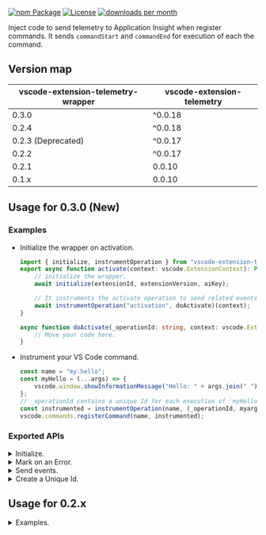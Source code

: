[![npm Package](https://img.shields.io/npm/v/vscode-extension-telemetry-wrapper.svg)](https://www.npmjs.org/package/vscode-extension-telemetry-wrapper)
[![License](https://img.shields.io/npm/l/express.svg)](https://github.com/eskibear/vscode-extension-telemetry-wrapper/blob/master/LICENSE)
[![downloads per month](https://img.shields.io/npm/dm/vscode-extension-telemetry-wrapper.svg)](https://www.npmjs.org/package/vscode-extension-telemetry-wrapper)

Inject code to send telemetry to Application Insight when register commands.
It sends `commandStart` and `commandEnd` for execution of each the command.

## Version map
|vscode-extension-telemetry-wrapper|vscode-extension-telemetry| 
|---|---|
|0.3.0|^0.0.18|
|0.2.4|^0.0.18|
|0.2.3 (Deprecated)|^0.0.17|
|0.2.2|^0.0.17|
|0.2.1|0.0.10|
|0.1.x|0.0.10|


## Usage for 0.3.0 (New)
### Examples
- Initialize the wrapper on activation.
    ```ts
    import { initialize, instrumentOperation } from "vscode-extension-telemetry-wrapper";
    export async function activate(context: vscode.ExtensionContext): Promise<void> {
        // initialize the wrapper.
        await initialize(extensionId, extensionVersion, aiKey);

        // It instruments the activate operation to send related events.
        await instrumentOperation("activation", doActivate)(context);
    }

    async function doActivate(_operationId: string, context: vscode.ExtensionContext): Promise<void> {
        // Move your code here.
    }
    ```

- Instrument your VS Code command.
    ```ts
    const name = "my.hello";
    const myHello = (...args) => {
        vscode.window.showInformationMessage("Hello: " + args.join(" "));
    };
    // _operationId contains a unique Id for each execution of `myHello`, in case you want to access it.
    const instrumented = instrumentOperation(name, (_operationId, myargs) => myHello(myargs));
    vscode.commands.registerCommand(name, instrumented);
    ```

### Exported APIs

<details><summary>Initialize.</summary>

```typescript
/**
 * Initialize TelemetryReporter by parsing attributes from a JSON file.
 * It reads these attributes: publisher, name, version, aiKey.
 * @param jsonFilepath absolute path of a JSON file.
 */
function initializeFromJsonFile(jsonFilepath: string, _debug?: boolean): Promise<void>;

/**
 * Initialize TelemetryReporter from given attributes.
 * @param extensionId Identifier of the extension, used as prefix of EventName in telemetry data.
 * @param version Version of the extension.
 * @param aiKey Key of Application Insights.
 */
function initialize(extensionId: string, version: string, aiKey: string, _debug?: boolean): void;
```
</details>

<details><summary>Mark on an Error.</summary>

```typescript
/**
 * Mark an Error instance as a user error.
 */
function setUserError(err: Error): void;

/**
 * Set custom error code or an Error instance.
 * @param errorCode A custom error code.
 */
function setErrorCode(err: Error, errorCode: number): void;
```
* Instrument an operation.
```typescript
/**
 * Instrument callback for a command to auto send OPEARTION_START, OPERATION_END, ERROR telemetry.
 * @param operationName For extension activation, use "activation", for VS Code commands, use command name.
 * @param cb The callback function with a unique Id passed by its 1st parameter.
 * @returns The instrumented callback.
 */
function instrumentOperation(operationName: string, cb: (_operationId: string, ...args: any[]) => any): (...args: any[]) => any;
```
</details>

<details><summary>Send events.</summary>

```ts
/**
 * Send OPERATION_START event.
 * @param operationId Unique id of the operation.
 * @param operationName Name of the operation.
 */
function sendOperationStart(operationId: string, operationName: string): void;

/**
 * Send OPERATION_END event.
 * @param operationId Unique id of the operation.
 * @param operationName Name of the operation.
 * @param duration Time elapsed for the operation, in milliseconds.
 * @param err An optional Error instance if occurs during the operation.
 */
function sendOperationEnd(operationId: string, operationName: string, duration: number, err?: Error): void;

/**
 * Send an ERROR event.
 * @param err An Error instance.
 */
export declare function sendError(err: Error): void;

/**
 * Send an ERROR event during an operation, carrying id and name of the oepration.
 * @param operationId Unique id of the operation.
 * @param operationName Name of the operation.
 * @param err An Error instance containing details.
 */
function sendOperationalError(operationId: string, operationName: string, err: Error): void;
```
</details>

<details><summary>Create a Unique Id.</summary>

```ts
/**
 * Create a UUID string using uuid.v4().
 */
function createUuid(): string;
```
</details>

## Usage for 0.2.x
<details>
<summary>Examples.</summary>

```
import { TelemetryWrapper } from "vscode-extension-telemetry-wrapper";

// initialize with specific parameters
TelemetryWrapper.initilize(publisher, extensionName, version, aiKey);

// or directly from Json file, e.g. package.json
TelemetryWrapper.initilizeFromJsonFile(context.asAbsolutePath("./package.json"));
```

For compatibility, the legacy `TelemetryReporter` can be accessed by `TelemetryWrapper.getReporter()`.


### Previous without wrapper

```
export function activate(context: vscode.ExtensionContext): void {

    vscode.commands.registerCommand("commandName", 
        (args: any[]): void => {
            // TODO
        }
    );

}
```

### Now

**Basic usage**

```
export function activate(context: vscode.ExtensionContext): void {

    TelemetryWrapper.registerCommand("commandName",
        (args: any[]): void => {
            // TODO
        }
    );

}
```

**Send custom usage data during the session**
```
export function activate(context: vscode.ExtensionContext): void {

    TelemetryWrapper.registerCommand("commandName",
        (args: any[]): void => {
            // TODO: initialize
            TelemetryWrapper.sendTelemetryEvent(“initializeDone”);
            // TODO: pre tasks
            TelemetryWrapper.sendTelemetryEvent("preTasksDone");
            // TODO: final tasks
        }
    );

}
```

Result:

* publisher.extension/commandStart      {sessionId: xxx}
* publisher.extension/initilizeDone     {sessionId: xxx}
* publisher.extension/preTasksDone      {sessionId: xxx}
* publisher.extension/commandEnd        {sessionId: xxx, exitCode: 0}


**Send custom usage data with different log level**
```
export function activate(context: vscode.ExtensionContext): void {

    TelemetryWrapper.registerCommand("commandName",
        (args: any[]): void => {
            // TODO: initialize
            TelemetryWrapper.info(“initializeDone”);
            // TODO: pre tasks with error
            TelemetryWrapper.error("preTasksNotDone");
            // TODO: final tasks
        }
    );
}
```
Result:

* publisher.extension/commandStart      {sessionId: xxx}
* publisher.extension/info              {message: "initilizeDone", logLevel: 400, sessionId: xxx}
* publisher.extension/error             {message: "preTasksDone", logLevel: 200, sessionId: xxx}
* publisher.extension/commandEnd        {sessionId: xxx, exitCode: 1}


**Inject customized properties into the a session**
```
export function activate(context: vscode.ExtensionContext): void {

    TelemetryWrapper.registerCommand("commandName",
        (args: any[]): void => {
            const t = TelemetryWrapper.currentSession();
            t.extraProperties.finishedSteps = [];
            // TODO: initialize
            t.extraProperties.finishedSteps.push("initialize");
            // TODO: pre tasks
            t.extraProperties.finishedSteps.push("preTasks");
            // TODO: final tasks
            t.extraProperties.finishedSteps.push("finalTasks");
        }
    );

}
```

Result:

* publisher.extension/commandStart
    ```
    {
        sessionId: xxx
    }
    ```
* publisher.extension/commandEnd
    ```
    {
        sessionId: xxx,
        exitCode: 0,
        extra.finishedSteps: [
            "initialize",
            "preTasks",
            "finalTasks"
        ]
    }
    ```


</details>


